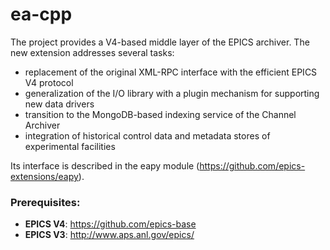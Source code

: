 # ea-cpp
The project provides a V4-based middle layer of the EPICS archiver. The new extension addresses several tasks:
* replacement of the original XML-RPC interface with the efficient EPICS V4 protocol
* generalization of the I/O library with a plugin mechanism for supporting new data drivers
* transition to the MongoDB-based indexing service of the Channel Archiver
* integration of historical control data and metadata stores of experimental facilities 

Its interface is described in the eapy module (https://github.com/epics-extensions/eapy).

### Prerequisites: 

* **EPICS V4**: https://github.com/epics-base
* **EPICS V3**: http://www.aps.anl.gov/epics/


